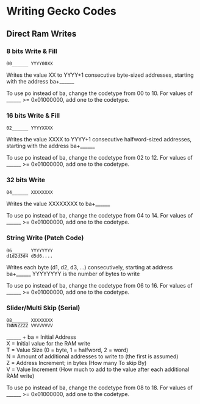 # Writing Gecko Codes

## Direct Ram Writes

### 8 bits Write & Fill

```gecko
00______ YYYY00XX
```

Writes the value XX to YYYY+1 consecutive byte-sized addresses, starting with the address ba+______

To use po instead of ba, change the codetype from 00 to 10. For values of ______ >= 0x01000000, add one to the codetype.

### 16 bits Write & Fill

```gecko
02______ YYYYXXXX
```

Writes the value XXXX to YYYY+1 consecutive halfword-sized addresses, starting with the address ba+______

To use po instead of ba, change the codetype from 02 to 12. For values of ______ >= 0x01000000, add one to the codetype.

### 32 bits Write

```gecko
04______ XXXXXXXX
```

Writes the value XXXXXXXX to ba+______

To use po instead of ba, change the codetype from 04 to 14. For values of ______ >= 0x01000000, add one to the codetype.

### String Write (Patch Code)

```gecko
06______ YYYYYYYY
d1d2d3d4 d5d6....
```

Writes each byte (d1, d2, d3, ...) consecutively, starting at address ba+______
YYYYYYYY is the number of bytes to write

To use po instead of ba, change the codetype from 06 to 16.
For values of ______ >= 0x01000000, add one to the codetype.

### Slider/Multi Skip (Serial)

```gecko
08______ XXXXXXXX
TNNNZZZZ VVVVVVVV
```

______ + ba = Initial Address  
X = Initial value for the RAM write  
T = Value Size (0 = byte, 1 = halfword, 2 = word)  
N = Amount of additional addresses to write to (the first is assumed)  
Z = Address Increment; in bytes (How many To skip By)  
V = Value Increment (How much to add to the value after each additional RAM write)  

To use po instead of ba, change the codetype from 08 to 18.
For values of ______ >= 0x01000000, add one to the codetype.
